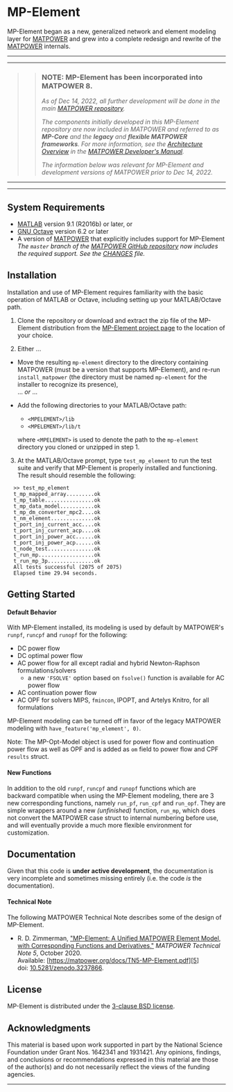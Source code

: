 MP-Element
==========

MP-Element began as a new, generalized network and element modeling
layer for [MATPOWER][1] and grew into a complete redesign and rewrite
of the [MATPOWER][1] internals.

---
---
>> ### NOTE: MP-Element has been incorporated into MATPOWER 8.
>> 
>> _As of Dec 14, 2022, all further development will be done in the main [MATPOWER repository][1]._
>>
>>_The components initially developed in this MP-Element repository are now included in MATPOWER and referred to as **MP-Core** and the **legacy** and **flexible MATPOWER frameworks**. For more information, see the [Architecture Overview][10] in the [MATPOWER Developer's Manual][9]._
>>
>>_The information below was relevant for MP-Element and development versions of MATPOWER prior to Dec 14, 2022._
---
---


System Requirements
-------------------
*   [MATLAB][2] version 9.1 (R2016b) or later, or
*   [GNU Octave][3] version 6.2 or later
*   A version of [MATPOWER][1] that explicitly includes support for
    MP-Element  
    _The `master` branch of the [MATPOWER GitHub repository][1] now includes
    the required support. See the [CHANGES][8] file._


Installation
------------

Installation and use of MP-Element requires familiarity with the basic operation
of MATLAB or Octave, including setting up your MATLAB/Octave path.

1.  Clone the repository or download and extract the zip file of the MP-Element
    distribution from the [MP-Element project page][4] to the location of your
    choice.

2.  Either ...
  - Move the resulting `mp-element` directory to the directory
    containing MATPOWER (must be a version that supports MP-Element),
    and re-run `install_matpower` (the directory must be named
    `mp-element` for the installer to recognize its presence),  
  ... _or_ ...
  - Add the following directories to your MATLAB/Octave path:
    * `<MPELEMENT>/lib`
    * `<MPELEMENT>/lib/t`

    where `<MPELEMENT>` is used to denote the path to the `mp-element`
    directory you cloned or unzipped in step 1.

3.  At the MATLAB/Octave prompt, type `test_mp_element` to run the test
    suite and verify that MP-Element is properly installed and functioning.
    The result should resemble the following:
```
  >> test_mp_element
  t_mp_mapped_array.........ok
  t_mp_table................ok
  t_mp_data_model...........ok
  t_mp_dm_converter_mpc2....ok
  t_nm_element..............ok
  t_port_inj_current_acc....ok
  t_port_inj_current_acp....ok
  t_port_inj_power_acc......ok
  t_port_inj_power_acp......ok
  t_node_test...............ok
  t_run_mp..................ok
  t_run_mp_3p...............ok
  All tests successful (2075 of 2075)
  Elapsed time 29.94 seconds.
```


Getting Started
---------------

#### Default Behavior

With MP-Element installed, its modeling is used by default by MATPOWER's
`runpf`, `runcpf` and `runopf` for the following:
  - DC power flow
  - DC optimal power flow
  - AC power flow for all except radial and hybrid Newton-Raphson
    formulations/solvers
    - a new `'FSOLVE'` option based on `fsolve()` function is available for
      AC power flow
  - AC continuation power flow
  - AC OPF for solvers MIPS, `fmincon`, IPOPT, and Artelys Knitro, for
    all formulations

MP-Element modeling can be turned off in favor of the legacy MATPOWER modeling
with `have_feature('mp_element', 0)`.

Note: The MP-Opt-Model object is used for power flow and continuation power
flow as well as OPF and is added as `om` field to power flow and CPF `results`
struct.

#### New Functions

In addition to the old `runpf`, `runcpf` and `runopf` functions which are
backward compatible when using the MP-Element modeling, there are 3 new
corresponding functions, namely `run_pf`, `run_cpf` and `run_opf`. They are
simple wrappers around a new _(unfinished)_ function, `run_mp`, which does
not convert the MATPOWER case struct to internal numbering before use, and
will eventually provide a much more flexible environment for customization.


Documentation
-------------

Given that this code is **under active development**, the documentation is
very incomplete and sometimes missing entirely (i.e. the code _is_ the
documentation).

#### Technical Note

The following MATPOWER Technical Note describes some of the design of
MP-Element.

- R. D. Zimmerman, ["MP-Element: A Unified MATPOWER Element Model, with
  Corresponding Functions and Derivatives,"][5] _MATPOWER Technical Note 5_,
  October 2020.  
  Available: [https://matpower.org/docs/TN5-MP-Element.pdf][5]  
  doi: [10.5281/zenodo.3237866][6].


License
-------

MP-Element is distributed under the [3-clause BSD license][7].


Acknowledgments
---------------

This material is based upon work supported in part by the National Science
Foundation under Grant Nos. 1642341 and 1931421. Any opinions, findings, and
conclusions or recommendations expressed in this material are those of the
author(s) and do not necessarily reflect the views of the funding agencies.

----
[1]: https://github.com/MATPOWER/matpower
[2]: https://www.mathworks.com/
[3]: https://www.gnu.org/software/octave/
[4]: https://github.com/MATPOWER/mp-element
[5]: https://matpower.org/docs/TN5-MP-Element.pdf
[6]: https://doi.org/10.5281/zenodo.4110676
[7]: LICENSE
[8]: https://github.com/MATPOWER/matpower/blob/master/CHANGES.md
[9]: https://matpower.org/matpower-docs/dev-manual/
[10]: https://matpower.org/matpower-docs/dev-manual/architecture.html
